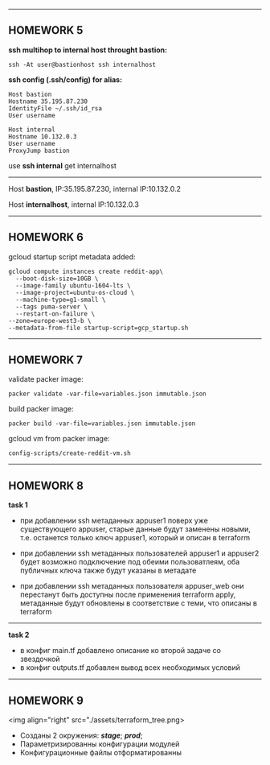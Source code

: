 -------------
## HOMEWORK 5

**ssh multihop to internal host throught bastion:**
```
ssh -At user@bastionhost ssh internalhost
```
**ssh config (.ssh/config) for alias:**
```
Host bastion  
Hostname 35.195.87.230
IdentityFile ~/.ssh/id_rsa  
User username

Host internal
Hostname 10.132.0.3
User username
ProxyJump bastion
```
use **ssh internal** get internalhost

-------------
Host **bastion**, IP:35.195.87.230, internal IP:10.132.0.2

Host **internalhost**, internal IP:10.132.0.3

-------------
## HOMEWORK 6

gcloud startup script metadata added:
```
gcloud compute instances create reddit-app\       
  --boot-disk-size=10GB \
  --image-family ubuntu-1604-lts \
  --image-project=ubuntu-os-cloud \
  --machine-type=g1-small \
  --tags puma-server \
  --restart-on-failure \
--zone=europe-west3-b \
--metadata-from-file startup-script=gcp_startup.sh
```

-------------
## HOMEWORK 7

validate packer image:
```
packer validate -var-file=variables.json immutable.json
```
build packer image:
```
packer build -var-file=variables.json immutable.json
```
gcloud vm from packer image:
```
config-scripts/create-reddit-vm.sh
```

-------------
## HOMEWORK 8

**task 1**
- при добавлении ssh метаданных appuser1 поверх уже существующего appuser, старые данные будут заменены новыми, т.е. останется только ключ appuser1, который и описан в terraform

- при добавлении ssh метаданных пользователeй appuser1 и appuser2 будет возможно подключение под обеими пользоватлеям, оба публичных ключа также будут указаны в метадате

- при добавлении ssh метаданных пользователя appuser_web они перестанут быть доступны после применения terraform apply, метаданные будут обновлены в соответствие с теми, что описаны в terraform

-------------
**task 2**
- в конфиг main.tf добавлено описание ко второй задаче со звездочкой
- в конфиг outputs.tf добавлен вывод всех необходимых условий

-------------
## HOMEWORK 9

<img align="right" src="./assets/terraform_tree.png>

* Созданы 2 окружения: ***stage***; ***prod***;
* Параметризированны конфигурации модулей
* Конфигурационные файлы отформатированны 

